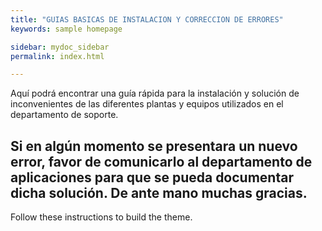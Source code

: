 ```yaml
---
title: "GUIAS BASICAS DE INSTALACION Y CORRECCION DE ERRORES"
keywords: sample homepage

sidebar: mydoc_sidebar
permalink: index.html

---
```


Aquí podrá encontrar una guía rápida para la instalación y solución de inconvenientes de las diferentes plantas y equipos utilizados en el departamento de soporte.

## Si en algún momento se presentara un nuevo error, favor de comunicarlo al departamento de aplicaciones para que se pueda documentar dicha solución. De ante mano muchas gracias.

Follow these instructions to build the theme.


